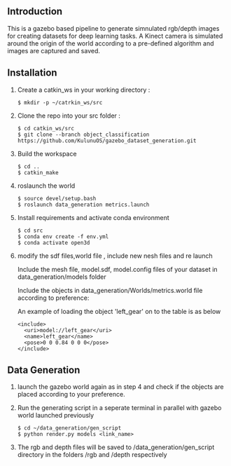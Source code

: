 ## Introduction
This is a gazebo based pipeline to generate simnulated rgb/depth images for creating datasets for deep learning tasks. A Kinect camera is simulated around the origin of the world according to a pre-defined algorithm and images are captured and saved.

## Installation
1. Create a catkin_ws in your working directory :
    ~~~
    $ mkdir -p ~/catrkin_ws/src
    ~~~
2. Clone the repo into your src folder :
    ~~~
    $ cd catkin_ws/src
    $ git clone --branch object_classification https://github.com/KulunuOS/gazebo_dataset_generation.git
    ~~~

3. Build the workspace
    ~~~
    $ cd ..
    $ catkin_make
    ~~~
4. roslaunch the world
    ~~~
    $ source devel/setup.bash 
    $ roslaunch data_generation metrics.launch
    ~~~ 
5. Install requirements and activate conda environment
    ~~~
    $ cd src
    $ conda env create -f env.yml
    $ conda activate open3d
    ~~~

6. modify the sdf files,world file , include new nesh files and re launch
    
    Include the mesh file, model.sdf, model.config files of your dataset in data_generation/models folder
    
    Include the objects in data_generation/Worlds/metrics.world file according to preference:

    An example of loading the object 'left_gear' on to the table is as below
    ~~~
    <include>
      <uri>model://left_gear</uri>
      <name>left_gear</name>
      <pose>0 0 0.84 0 0 0</pose>
    </include> 
    ~~~


## Data Generation

1. launch the gazebo world again as in step 4 and check if the objects are placed according to your preference.

2. Run the generating script in a seperate terminal in parallel with gazebo world launched previously  
    ~~~
    $ cd ~/data_generation/gen_script                          
    $ python render.py models <link_name>
    ~~~
3. The rgb and depth files will be saved to /data_generation/gen_script directory in the folders /rgb and /depth respectively
